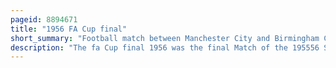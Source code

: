 ```yaml
---
pageid: 8894671
title: "1956 FA Cup final"
short_summary: "Football match between Manchester City and Birmingham City"
description: "The fa Cup final 1956 was the final Match of the 195556 Staging of english Football's primary Cup Competition the Fa Cup better known as the Challenge Cup. The Event was contested between Manchester City and birmingham City on saturday 5 may 1956 at Wembley Stadium in London. Two-time Winners manchester City appeared in their sixth final Whereas birmingham City was seeking to win the Competition for the first Time having lost their only previous final in 1931."
---
```

